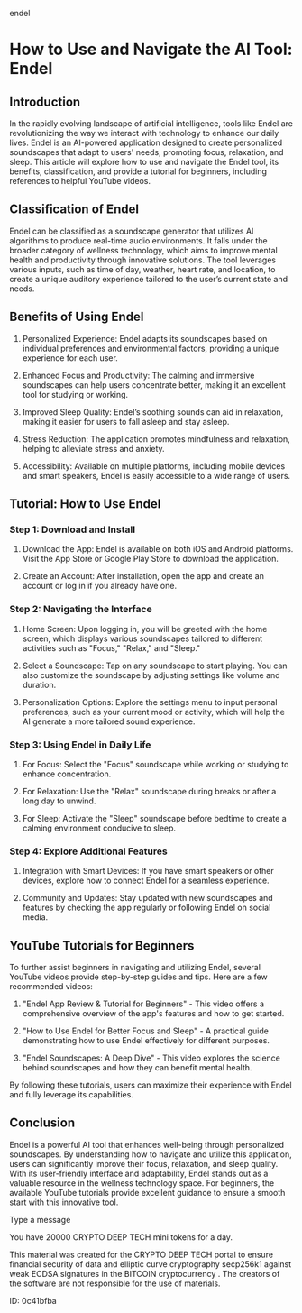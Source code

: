 endel
# How to Use and Navigate the AI Tool: Endel



## Introduction



In the rapidly evolving landscape of artificial intelligence, tools like Endel are revolutionizing the way we interact with technology to enhance our daily lives. Endel is an AI-powered application designed to create personalized soundscapes that adapt to users' needs, promoting focus, relaxation, and sleep. This article will explore how to use and navigate the Endel tool, its benefits, classification, and provide a tutorial for beginners, including references to helpful YouTube videos.



## Classification of Endel



Endel can be classified as a soundscape generator that utilizes AI algorithms to produce real-time audio environments. It falls under the broader category of wellness technology, which aims to improve mental health and productivity through innovative solutions. The tool leverages various inputs, such as time of day, weather, heart rate, and location, to create a unique auditory experience tailored to the user’s current state and needs.



## Benefits of Using Endel



1. Personalized Experience: Endel adapts its soundscapes based on individual preferences and environmental factors, providing a unique experience for each user.



2. Enhanced Focus and Productivity: The calming and immersive soundscapes can help users concentrate better, making it an excellent tool for studying or working.



3. Improved Sleep Quality: Endel’s soothing sounds can aid in relaxation, making it easier for users to fall asleep and stay asleep.



4. Stress Reduction: The application promotes mindfulness and relaxation, helping to alleviate stress and anxiety.



5. Accessibility: Available on multiple platforms, including mobile devices and smart speakers, Endel is easily accessible to a wide range of users.



## Tutorial: How to Use Endel



### Step 1: Download and Install



1. Download the App: Endel is available on both iOS and Android platforms. Visit the App Store or Google Play Store to download the application.



2. Create an Account: After installation, open the app and create an account or log in if you already have one.



### Step 2: Navigating the Interface



1. Home Screen: Upon logging in, you will be greeted with the home screen, which displays various soundscapes tailored to different activities such as "Focus," "Relax," and "Sleep."



2. Select a Soundscape: Tap on any soundscape to start playing. You can also customize the soundscape by adjusting settings like volume and duration.



3. Personalization Options: Explore the settings menu to input personal preferences, such as your current mood or activity, which will help the AI generate a more tailored sound experience.



### Step 3: Using Endel in Daily Life



1. For Focus: Select the "Focus" soundscape while working or studying to enhance concentration.



2. For Relaxation: Use the "Relax" soundscape during breaks or after a long day to unwind.



3. For Sleep: Activate the "Sleep" soundscape before bedtime to create a calming environment conducive to sleep.



### Step 4: Explore Additional Features



1. Integration with Smart Devices: If you have smart speakers or other devices, explore how to connect Endel for a seamless experience.



2. Community and Updates: Stay updated with new soundscapes and features by checking the app regularly or following Endel on social media.



## YouTube Tutorials for Beginners



To further assist beginners in navigating and utilizing Endel, several YouTube videos provide step-by-step guides and tips. Here are a few recommended videos:



1. "Endel App Review & Tutorial for Beginners" - This video offers a comprehensive overview of the app's features and how to get started.



2. "How to Use Endel for Better Focus and Sleep" - A practical guide demonstrating how to use Endel effectively for different purposes.



3. "Endel Soundscapes: A Deep Dive" - This video explores the science behind soundscapes and how they can benefit mental health.



By following these tutorials, users can maximize their experience with Endel and fully leverage its capabilities.



## Conclusion



Endel is a powerful AI tool that enhances well-being through personalized soundscapes. By understanding how to navigate and utilize this application, users can significantly improve their focus, relaxation, and sleep quality. With its user-friendly interface and adaptability, Endel stands out as a valuable resource in the wellness technology space. For beginners, the available YouTube tutorials provide excellent guidance to ensure a smooth start with this innovative tool.



Type a message

You have 20000 CRYPTO DEEP TECH mini tokens for a day.


This material was created for the  CRYPTO DEEP TECH portal  to ensure financial security of data and elliptic curve cryptography  secp256k1 against weak ECDSA  signatures   in the  BITCOIN cryptocurrency . The creators of the software are not responsible for the use of materials.

 ID: 0c41bfba
